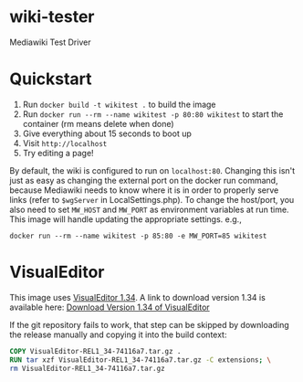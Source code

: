 # wiki-tester
Mediawiki Test Driver

# Quickstart

1) Run `docker build -t wikitest .` to build the image
2) Run `docker run --rm --name wikitest -p 80:80 wikitest` to start the container (rm means delete when done)
3) Give everything about 15 seconds to boot up
4) Visit `http://localhost`
5) Try editing a page!

By default, the wiki is configured to run on `localhost:80`. Changing this isn't just as easy as changing the external port on the docker run command, because Mediawiki needs to know where it is in order to properly serve links (refer to `$wgServer` in LocalSettings.php). To change the host/port, you also need to set `MW_HOST` and `MW_PORT` as environment variables at run time. This image will handle updating the appropriate settings. e.g.,

```
docker run --rm --name wikitest -p 85:80 -e MW_PORT=85 wikitest
```

# VisualEditor 

This image uses [VisualEditor 1.34](https://www.mediawiki.org/wiki/Extension:VisualEditor). A link to download version 1.34 is available here: [Download Version 1.34 of VisualEditor](https://www.mediawiki.org/wiki/Special:ExtensionDistributor/VisualEditor)

If the git repository fails to work, that step can be skipped by downloading the release manually and copying it into the build context:

```dockerfile
COPY VisualEditor-REL1_34-74116a7.tar.gz .
RUN tar xzf VisualEditor-REL1_34-74116a7.tar.gz -C extensions; \
rm VisualEditor-REL1_34-74116a7.tar.gz
```
